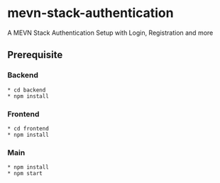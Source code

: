 # mevn-stack-authentication

A MEVN Stack Authentication Setup with Login, Registration and more

## Prerequisite

### Backend

```
* cd backend
* npm install
```

### Frontend

```
* cd frontend
* npm install
```

### Main

```
* npm install
* npm start
```